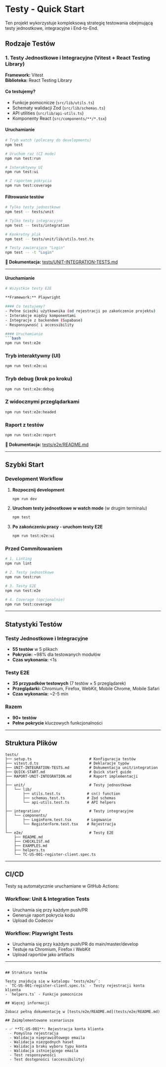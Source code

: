 # Testy - Quick Start

Ten projekt wykorzystuje kompleksową strategię testowania obejmującą testy jednostkowe, integracyjne i End-to-End.

## Rodzaje Testów

### 1. Testy Jednostkowe i Integracyjne (Vitest + React Testing Library)

**Framework:** Vitest  
**Biblioteka:** React Testing Library

#### Co testujemy?

- Funkcje pomocnicze (`src/lib/utils.ts`)
- Schematy walidacji Zod (`src/lib/schemas.ts`)
- API utilities (`src/lib/api-utils.ts`)
- Komponenty React (`src/components/**/*.tsx`)

#### Uruchamianie

```bash
# Tryb watch (polecany do developmentu)
npm test

# Uruchom raz (CI mode)
npm run test:run

# Interaktywny UI
npm run test:ui

# Z raportem pokrycia
npm run test:coverage
```

#### Filtrowanie testów

```bash
# Tylko testy jednostkowe
npm test -- tests/unit

# Tylko testy integracyjne
npm test -- tests/integration

# Konkretny plik
npm test -- tests/unit/lib/utils.test.ts

# Testy zawierające "Login"
npm test -- -t "Login"
```

**📄 Dokumentacja:** [tests/UNIT-INTEGRATION-TESTS.md](tests/UNIT-INTEGRATION-TESTS.md)

---

#### Uruchamianie

````bash
# Wszystkie testy E2E

**Framework:** Playwright

#### Co testujemy?
- Pełne ścieżki użytkownika (od rejestracji po zakończenie projektu)
- Interakcje między komponentami
- Integracje z backendem (Supabase)
- Responsywność i accessibility

#### Uruchamianie
```bash
npm run test:e2e
````

### Tryb interaktywny (UI)

```bash
npm run test:e2e:ui
```

### Tryb debug (krok po kroku)

```bash
npm run test:e2e:debug
```

### Z widocznymi przeglądarkami

```bash
npm run test:e2e:headed
```

### Raport z testów

```bash
npm run test:e2e:report
```

**📄 Dokumentacja:** [tests/e2e/README.md](tests/e2e/README.md)

---

## Szybki Start

### Development Workflow

1. **Rozpocznij development**

   ```bash
   npm run dev
   ```

2. **Uruchom testy jednostkowe w watch mode** (w drugim terminalu)

   ```bash
   npm test
   ```

3. **Po zakończeniu pracy - uruchom testy E2E**
   ```bash
   npm run test:e2e:ui
   ```

### Przed Commitowaniem

```bash
# 1. Linting
npm run lint

# 2. Testy jednostkowe
npm run test:run

# 3. Testy E2E
npm run test:e2e

# 4. Coverage (opcjonalnie)
npm run test:coverage
```

---

## Statystyki Testów

### Testy Jednostkowe i Integracyjne

- **55 testów** w 5 plikach
- **Pokrycie:** ~98% dla testowanych modułów
- **Czas wykonania:** <1s

### Testy E2E

- **35 przypadków testowych** (7 testów × 5 przeglądarek)
- **Przeglądarki:** Chromium, Firefox, WebKit, Mobile Chrome, Mobile Safari
- **Czas wykonania:** ~2-5 min

### Razem

- **90+ testów**
- **Pełne pokrycie** kluczowych funkcjonalności

---

## Struktura Plików

```
tests/
├── setup.ts                          # Konfiguracja testów
├── vitest.d.ts                       # Deklaracje typów
├── UNIT-INTEGRATION-TESTS.md         # Dokumentacja unit/integration
├── QUICK-START.md                    # Quick start guide
├── RAPORT-UNIT-INTEGRATION.md        # Raport implementacji
│
├── unit/                             # Testy jednostkowe
│   └── lib/
│       ├── utils.test.ts            # cn() function
│       ├── schemas.test.ts          # Zod schemas
│       └── api-utils.test.ts        # API helpers
│
├── integration/                      # Testy integracyjne
│   └── components/
│       ├── LoginForm.test.tsx       # Logowanie
│       └── RegisterForm.test.tsx    # Rejestracja
│
└── e2e/                              # Testy E2E
    ├── README.md
    ├── CHECKLIST.md
    ├── EXAMPLES.md
    ├── helpers.ts
    └── TC-US-001-register-client.spec.ts
```

---

## CI/CD

Testy są automatycznie uruchamiane w GitHub Actions:

### Workflow: Unit & Integration Tests

- Uruchamia się przy każdym push/PR
- Generuje raport pokrycia kodu
- Upload do Codecov

### Workflow: Playwright Tests

- Uruchamia się przy każdym push/PR do main/master/develop
- Testuje na Chromium, Firefox i WebKit
- Upload raportów jako artifacts

---

```

## Struktura testów

Testy znajdują się w katalogu `tests/e2e/`:
- `TC-US-001-register-client.spec.ts` - Testy rejestracji konta klienta
- `helpers.ts` - Funkcje pomocnicze

## Więcej informacji

Zobacz pełną dokumentację w [tests/e2e/README.md](tests/e2e/README.md)

## Zaimplementowane scenariusze

- ✅ **TC-US-001**: Rejestracja konta klienta
  - Pomyślna rejestracja
  - Walidacja nieprawidłowego emaila
  - Walidacja niezgodnych haseł
  - Walidacja braku wyboru typu konta
  - Walidacja istniejącego emaila
  - Test responsywności
  - Test dostępności (accessibility)
```
